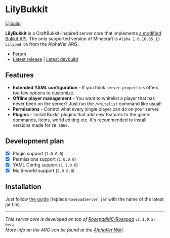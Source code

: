 # LilyBukkit

[![build](https://github.com/LilyBukkit/LilyBukkit-Core/actions/workflows/main.yml/badge.svg?branch=master&event=push)](https://github.com/LilyBukkit/LilyBukkit-Core/actions/workflows/main.yml)

**LilyBukkit** is a CraftBukkit-inspired server core that implements [a modified Bukkit API](https://github.com/Vladg24YT/LilyBukkit-API). The only supported version of Minecraft
is `Alpha 1.0.16.05_13 Lilypad QA` from the AlphaVer ARG.

* [Forum](https://github.com/LilyBukkit/LilyBukkit-Core/discussions)
* [Latest release](https://github.com/LilyBukkit/LilyBukkit-Core/releases/latest) | [Latest devbuild](https://nightly.link/LilyBukkit/LilyBukkit-Core/workflows/main/master/RosepadServer.zip)

## Features
* **Extended YAML configuration** - If you think `server.properties` offers too few options to customize.
* **Offline player management** - You want to whitelist a player that has never been on the server? Just run the `/whitelist` command like usual!
* **Permissions** - Control what every single player can do on your server.
* **Plugins** - Install Bukkit plugins that add new features to the game: commands, items, world editing etc. It's recommended to install versions made for `CB 1060`.

## Development plan

- [x] Plugin support (`1.0.0.0`)
- [x] Permissions support (`1.0.0.0`)
- [x] YAML Config support (`1.1.0.0`)
- [x] Multi-world support (`2.0.0.0`)

## Installation

Just follow [the guide](https://alphaver.fandom.com/wiki/Hosting_a_server#Hosting_a_Lilypad_server) (replace `RosepadServer.jar` with the name of the latest jar file).

-----
*This server core is developed on top of [RosepadMC/Rosepad](https://github.com/RosepadMC/Rosepad) `v1.1.0.5-beta`.*  
*More info on the ARG can be found at the [AlphaVer Wiki](https://alphaver.fandom.com/wiki).*
